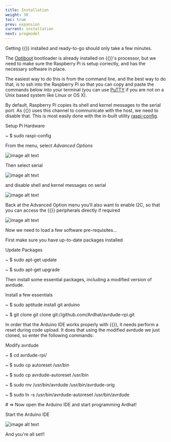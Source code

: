 ```yaml
---
title: Installation
weight: 30
toc: true
prev: expansion
current: installation
next: progmodel
---
```



Getting {{<ardhat>}} installed and ready-to-go should only take a few minutes.

The [Optiboot](/doc/upgrading) bootloader is already installed on {{<ardhat>}}'s processor, but we need to make sure the Raspberry Pi is setup correctly, and has the necessary software in place.  

The easiest way to do this is from the command line, and the best way to do that, is to ssh into the Raspberry Pi so that you can copy and paste the commands below into your terminal (you can use [PuTTY](http://www.chiark.greenend.org.uk/~sgtatham/putty/download.html) if you are not on a Unix based system like Linux or OS X).

By default, Raspberry Pi copies its shell and kernel messages to the serial port. As {{<ardhat>}} uses this channel to communicate with the host, we need to disable that. This is most easily done with the in-built utility [raspi-config](https://www.raspberrypi.org/documentation/configuration/raspi-config.md).


<section class="quickstart" >
  <div class="grid">
    <div class="unit .half code">
      <p class="title">Setup Pi Hardware</p>
      <div class="shell">
        <p class="line">
          <span class="path">~</span>
          <span class="prompt">$</span>
          <span class="command">sudo raspi-config</span>
        </p>        
      </div>
    </div>
    <div class="clear"></div>
  </div>
</section>

From the menu, select _Advanced Options_

![image alt text](/media/raspi-config.png)


Then select serial

![image alt text](/media/raspi-config-serial.png)

and disable shell and kernel messages on serial

![image alt text](/media/raspi-config-serial-no.png)

Back at the Advanced Option menu you'll also want to enable I2C, so that you can access the {{<ardhat>}} peripherals directly if required

![image alt text](/media/raspi-config-I2C.png)


Now we need to load a few software pre-requisites...

First make sure you have up-to-date packages installed

<section class="quickstart" >
  <div class="grid">
    <div class="unit .half code">
      <p class="title">Update Packages</p>
      <div class="shell">
        <p class="line">
          <span class="path">~</span>
          <span class="prompt">$</span>
          <span class="command">sudo apt-get update</span>
        </p>        
        <p class="line">
          <span class="path">~</span>
          <span class="prompt">$</span>
          <span class="command">sudo apt-get upgrade</span>
        </p>
      </div>
    </div>
    <div class="clear"></div>
  </div>
</section>

Then install some essential packages, including a modified version of avrdude.

<section class="quickstart" >
  <div class="grid">
    <div class="unit .half code">
      <p class="title">Install a few essentials </p>
      <div class="shell">
        <p class="line">
          <span class="path">~</span>
          <span class="prompt">$</span>
          <span class="command">sudo aptitude install git arduino</span>
        </p>        
        <p class="line">
          <span class="path">~</span>
          <span class="prompt">$</span>
          <span class="command">git clone git clone git://github.com/Ardhat/avrdude-rpi.git</span>
        </p>
      </div>
    </div>
    <div class="clear"></div>
  </div>
</section>

In order that the Arduino IDE works properly with {{<ardhat>}}, it needs perform a reset during code upload. It does that using the modified avrdude we just cloned, so enter the following commands:  

<section class="quickstart" >
  <div class="grid">
    <div class="unit .half code">
      <p class="title">Modify avrdude</p>
      <div class="shell">
        <p class="line">
          <span class="path">~</span>
          <span class="prompt">$</span>
          <span class="command">cd avrdude-rpi/</span>
        </p>        <p class="line">
          <span class="path">~</span>
          <span class="prompt">$</span>
          <span class="command">sudo cp autoreset /usr/bin</span>
        </p>
        <p class="line">
          <span class="path">~</span>
          <span class="prompt">$</span>
          <span class="command">sudo cp avrdude-autoreset /usr/bin</span>
        </p>
        <p class="line">
          <span class="path">~</span>
          <span class="prompt">$</span>
          <span class="command">sudo mv /usr/bin/avrdude /usr/bin/avrdude-orig</span>
        </p>
        <p class="line">
          <span class="path">~</span>
          <span class="prompt">$</span>
          <span class="command">sudo ln -s /usr/bin/avrdude-autoreset /usr/bin/avrdude</span>
        </p>
        <p class="line">
          <span class="output"># => Now open the Arduino IDE and start programming Ardhat!</span>
        </p>
      </div>
    </div>
    <div class="clear"></div>
  </div>
</section>

Start the Arduino IDE
  



![image alt text](/media/ArdhatIDE.jpg)


And you're all set!!
